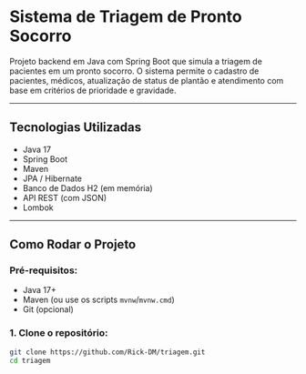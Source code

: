 # Sistema de Triagem de Pronto Socorro

Projeto backend em Java com Spring Boot que simula a triagem de pacientes em um pronto socorro. O sistema permite o cadastro de pacientes, médicos, atualização de status de plantão e atendimento com base em critérios de prioridade e gravidade.

---

## Tecnologias Utilizadas

- Java 17
- Spring Boot
- Maven
- JPA / Hibernate
- Banco de Dados H2 (em memória)
- API REST (com JSON)
- Lombok

---

## Como Rodar o Projeto

### Pré-requisitos:
- Java 17+
- Maven (ou use os scripts `mvnw`/`mvnw.cmd`)
- Git (opcional)

### 1. Clone o repositório:
```bash
git clone https://github.com/Rick-DM/triagem.git
cd triagem
